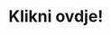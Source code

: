 <html>
<head>
  <title>Igra</title>
  <meta charset="UTF-8">
        <meta name="viewport content=width=device, initial-scale=1,0">
        <meta http-eyuiv="X-UA-Compatible" content="ie=edge">
        <title>Document</title>
<style>
.container {
  width: 70%;
  margin: auto;
  text-align: center;
}

.dice {
  text-align: center;
  display: inline-block;

}

body {
  background-color: #7e697e;
}

h1 {
  margin: 30px;
  font-family: 'Britannic Bold', cursive;
  text-shadow: 3px 0 #232931;
  font-size: 8rem;
  color: #fbe1f8;
  text-align: center;
}

p {
  font-size: 2rem;
  color: #fbe1f8;
  font-family: 'Britannic Bold', cursive;
}

img {
  width: 80%;
}

footer {
  margin-top: 5%;
  color: #fbe1f8;
  text-align: center;
  font-family: 'Britannic Bold', cursive;

}
</style>
</head>
<body>
  
 <h1>Klikni ovdje!</h1> 
<script> 
function rollDice(){
  var die1 = document.getElementById("die1");
  var die2 = document.getElementById("die2");
  var status = document.getElementById("status");
  var d1 = Math.floor(Math.random() * 6) + 1;
  var d2 = Math.floor(Math.random() * 6) + 1;
  die1.innerHTML = d1;
  die2.innerHTML = d2;
  status.innerHTML = "Dobili ste"
  if(d1 == d2){
       status.innerHTML +="neriješeno!!"
  }
  }
</script>
</body>
</html>
